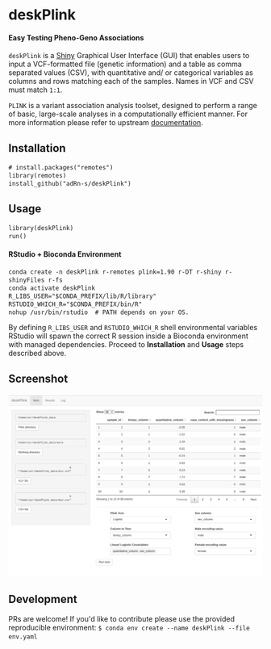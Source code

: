 # deskPlink

#### Easy Testing Pheno-Geno Associations

`deskPlink` is a [Shiny](https://shiny.rstudio.com/) Graphical User Interface
(GUI) that enables users to input a VCF-formatted file (genetic information) and
a table as comma separated values (CSV), with quantitative and/ or categorical
variables as columns and rows matching each of the samples. Names in VCF and CSV
must match `1:1`.

`PLINK` is a variant association analysis toolset, designed to perform a range
of basic, large-scale analyses in a computationally efficient manner. For more
information please refer to upstream
[documentation](https://www.cog-genomics.org/plink).

## Installation

```{r}
# install.packages("remotes")
library(remotes)
install_github("adRn-s/deskPlink")
```

## Usage

```{r}
library(deskPlink)
run()
```

#### RStudio + Bioconda Environment

```{bash}
conda create -n deskPlink r-remotes plink=1.90 r-DT r-shiny r-shinyFiles r-fs
conda activate deskPlink
R_LIBS_USER="$CONDA_PREFIX/lib/R/library"
RSTUDIO_WHICH_R="$CONDA_PREFIX/bin/R"
nohup /usr/bin/rstudio  # PATH depends on your OS.
```

By defining `R_LIBS_USER` and `RSTUDIO_WHICH_R` shell environmental variables RStudio will spawn the correct R session inside a Bioconda environment with managed dependencies. Proceed to **Installation** and **Usage** steps described above.

## Screenshot

![](img/screen.png)

## Development

PRs are welcome! If you'd like to contribute please use the provided
reproducible environment: `$ conda env create --name deskPlink --file env.yaml`
